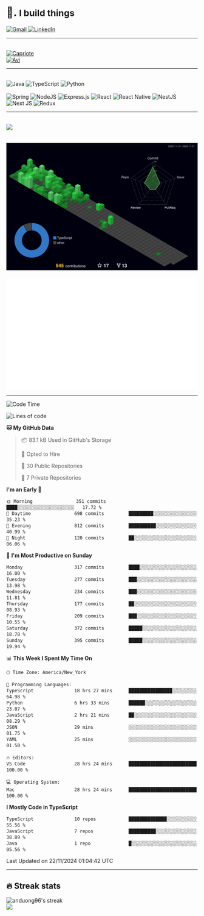 <div align="left">
  <h1>👋. <small>I build things</small></h1>

  <a href="mailto:an@capriote.com">
    <img alt="Gmail" src="https://img.shields.io/badge/Gmail-D14836?style=for-the-badge&logo=gmail&logoColor=white" />
  </a>
  <a href="https://www.linkedin.com/in/ahdng">
    <img alt="LinkedIn" src="https://img.shields.io/badge/linkedin-%230077B5.svg?style=for-the-badge&logo=linkedin&logoColor=white"/>
  </a>


  <br/>
  <hr />
  <br/>
  <a href="https://www.capriote.com">
      <img alt="Capriote" src="https://avatars.githubusercontent.com/u/153028651?s=200&v=4"/>
  </a>
  <br />
  <a href="https://www.flywithavi.com">
      <img alt="Avi" src="https://avatars.githubusercontent.com/u/121987349?s=200&v=4"/>
  </a>

  <br/>
  <hr />
  <br/>

  <img alt="Java" src="https://img.shields.io/badge/java-%23ED8B00.svg?style=for-the-badge&logo=java&logoColor=white"/>
  <img alt="TypeScript" src="https://img.shields.io/badge/typescript-%23007ACC.svg?style=for-the-badge&logo=typescript&logoColor=white"/>
  <img alt="Python" src="https://img.shields.io/badge/python-%2314354C.svg?style=for-the-badge&logo=python&logoColor=white"/>

  <br />
  <br />
  <img alt="Spring" src="https://img.shields.io/badge/spring-%236DB33F.svg?style=for-the-badge&logo=spring&logoColor=white"/>
  <img alt="NodeJS" src="https://img.shields.io/badge/node.js-%2343853D.svg?style=for-the-badge&logo=node-dot-js&logoColor=white"/>
  <img alt="Express.js" src="https://img.shields.io/badge/express.js-%23404d59.svg?style=for-the-badge&logo=express&logoColor=%2361DAFB"/>
  <img alt="React" src="https://img.shields.io/badge/react-%2320232a.svg?style=for-the-badge&logo=react&logoColor=%2361DAFB"/>
  <img alt="React Native" src="https://img.shields.io/badge/react_native-%2320232a.svg?style=for-the-badge&logo=react&logoColor=%2361DAFB"/>
  <img alt="NestJS" src="https://img.shields.io/badge/nestjs-%23E0234E.svg?style=for-the-badge&logo=nestjs&logoColor=white" />
  <img alt="Next JS" src="https://img.shields.io/badge/nextjs-%23000000.svg?style=for-the-badge&logo=next.js&logoColor=white"/>
  <img alt="Redux" src="https://img.shields.io/badge/redux-%23593d88.svg?style=for-the-badge&logo=redux&logoColor=white"/>

  <br/>
  <hr />
  <br/>
  <img src="https://github-profile-trophy.vercel.app/?username=anduong96&theme=onedark" />
  <br/>
  <br/>

  ![Stats 3D](https://github.com/anduong96/anduong96/blob/main/profile-3d-contrib/profile-night-green.svg)

  ![Stats Overview](https://raw.githubusercontent.com/anduong96/github-stats-transparent/output/generated/overview.svg)

  <hr />
  
  <!--START_SECTION:waka-->
![Code Time](http://img.shields.io/badge/Code%20Time-5%2C919%20hrs%2059%20mins-blue)

![Lines of code](https://img.shields.io/badge/From%20Hello%20World%20I%27ve%20Written-861.5%20thousand%20lines%20of%20code-blue)

**🐱 My GitHub Data** 

> 📦 83.1 kB Used in GitHub's Storage 
 > 
> 💼 Opted to Hire
 > 
> 📜 30 Public Repositories 
 > 
> 🔑 7 Private Repositories 
 > 
**I'm an Early 🐤** 

```text
🌞 Morning                351 commits         ████░░░░░░░░░░░░░░░░░░░░░   17.72 % 
🌆 Daytime                698 commits         █████████░░░░░░░░░░░░░░░░   35.23 % 
🌃 Evening                812 commits         ██████████░░░░░░░░░░░░░░░   40.99 % 
🌙 Night                  120 commits         ██░░░░░░░░░░░░░░░░░░░░░░░   06.06 % 
```
📅 **I'm Most Productive on Sunday** 

```text
Monday                   317 commits         ████░░░░░░░░░░░░░░░░░░░░░   16.00 % 
Tuesday                  277 commits         ███░░░░░░░░░░░░░░░░░░░░░░   13.98 % 
Wednesday                234 commits         ███░░░░░░░░░░░░░░░░░░░░░░   11.81 % 
Thursday                 177 commits         ██░░░░░░░░░░░░░░░░░░░░░░░   08.93 % 
Friday                   209 commits         ███░░░░░░░░░░░░░░░░░░░░░░   10.55 % 
Saturday                 372 commits         █████░░░░░░░░░░░░░░░░░░░░   18.78 % 
Sunday                   395 commits         █████░░░░░░░░░░░░░░░░░░░░   19.94 % 
```


📊 **This Week I Spent My Time On** 

```text
🕑︎ Time Zone: America/New_York

💬 Programming Languages: 
TypeScript               18 hrs 27 mins      ████████████████░░░░░░░░░   64.98 % 
Python                   6 hrs 33 mins       ██████░░░░░░░░░░░░░░░░░░░   23.07 % 
JavaScript               2 hrs 21 mins       ██░░░░░░░░░░░░░░░░░░░░░░░   08.29 % 
JSON                     29 mins             ░░░░░░░░░░░░░░░░░░░░░░░░░   01.75 % 
YAML                     25 mins             ░░░░░░░░░░░░░░░░░░░░░░░░░   01.50 % 

🔥 Editors: 
VS Code                  28 hrs 24 mins      █████████████████████████   100.00 % 

💻 Operating System: 
Mac                      28 hrs 24 mins      █████████████████████████   100.00 % 
```

**I Mostly Code in TypeScript** 

```text
TypeScript               10 repos            ██████████████░░░░░░░░░░░   55.56 % 
JavaScript               7 repos             ██████████░░░░░░░░░░░░░░░   38.89 % 
Java                     1 repo              █░░░░░░░░░░░░░░░░░░░░░░░░   05.56 % 
```




 Last Updated on 22/11/2024 01:04:42 UTC
<!--END_SECTION:waka-->
  
  <hr />

  <h2>🔥 Streak stats</h2>
  <img alt="anduong96's streak" src="https://github-readme-streak-stats.herokuapp.com/?user=anduong96&theme=monokai-metallian&hide_border=true"/>
</div>
<img src="https://komarev.com/ghpvc/?username=anduong96" />
<br/>
<br/>


